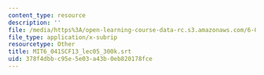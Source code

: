 ```yaml
---
content_type: resource
description: ''
file: /media/https%3A/open-learning-course-data-rc.s3.amazonaws.com/6-041sc-probabilistic-systems-analysis-and-applied-probability-fall-2013/378f4dbbc95e5e03a43b0eb820178fce_MIT6_041SCF13_lec05_300k.vtt
file_type: application/x-subrip
resourcetype: Other
title: MIT6_041SCF13_lec05_300k.srt
uid: 378f4dbb-c95e-5e03-a43b-0eb820178fce
---
```

